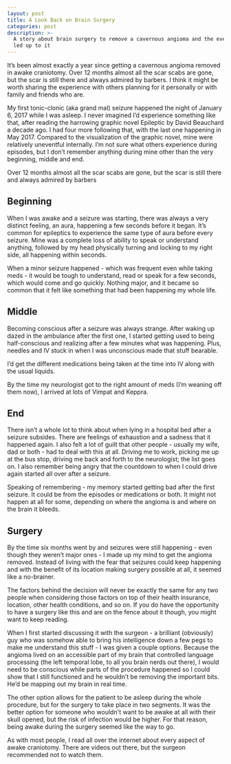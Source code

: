 ```yaml
---
layout: post
title: A Look Back on Brain Surgery
categories: post
description: >-
  A story about brain surgery to remove a cavernous angioma and the events that
  led up to it
---
```

It’s been almost exactly a year since getting a cavernous angioma removed in awake craniotomy. Over 12 months almost all the scar scabs are gone, but the scar is still there and always admired by barbers. I think it might be worth sharing the experience with others planning for it personally or with family and friends who are.

My first tonic-clonic (aka grand mal) seizure happened the night of January 6, 2017 while I was asleep. I never imagined I’d experience something like that, after reading the harrowing graphic novel Epileptic by David Beauchard a decade ago. I had four more following that, with the last one happening in May 2017. Compared to the visualization of the graphic novel, mine were relatively uneventful internally. I’m not sure what others experience during episodes, but I don’t remember anything during mine other than the very beginning, middle and end.

Over 12 months almost all the scar scabs are gone, but the scar is still there and always admired by barbers

## Beginning

When I was awake and a seizure was starting, there was always a very distinct feeling, an aura, happening a few seconds before it began. It’s common for epileptics to experience the same type of aura before every seizure. Mine was a complete loss of ability to speak or understand anything, followed by my head physically turning and locking to my right side, all happening within seconds.

When a minor seizure happened - which was frequent even while taking meds - it would be tough to understand, read or speak for a few seconds, which would come and go quickly. Nothing major, and it became so common that it felt like something that had been happening my whole life.

## Middle

Becoming conscious after a seizure was always strange. After waking up dazed in the ambulance after the first one, I started getting used to being half-conscious and realizing after a few minutes what was happening. Plus, needles and IV stuck in when I was unconscious made that stuff bearable. 

I’d get the different medications being taken at the time into IV along with the usual liquids. 

By the time my neurologist got to the right amount of meds (I’m weaning off them now), I arrived at lots of Vimpat and Keppra.

## End

There isn’t a whole lot to think about when lying in a hospital bed after a seizure subsides. There are feelings of exhaustion and a sadness that it happened again. I also felt a lot of guilt that other people - usually my wife, dad or both - had to deal with this at all. Driving me to work, picking me up at the bus stop, driving me back and forth to the neurologist; the list goes on. I also remember being angry that the countdown to when I could drive again started all over after a seizure.

Speaking of remembering - my memory started getting bad after the first seizure. It could be from the episodes or medications or both. It might not happen at all for some, depending on where the angioma is and where on the brain it bleeds.

## Surgery

By the time six months went by and seizures were still happening - even though they weren’t major ones - I made up my mind to get the angioma removed. Instead of living with the fear that seizures could keep happening and with the benefit of its location making surgery possible at all, it seemed like a no-brainer.

The factors behind the decision will never be exactly the same for any two people when considering those factors on top of their health insurance, location, other health conditions, and so on. If you do have the opportunity to have a surgery like this and are on the fence about it though, you might want to keep reading.

When I first started discussing it with the surgeon - a brilliant (obviously) guy who was somehow able to bring his intelligence down a few pegs to make me understand this stuff - I was given a couple options. Because the angioma lived on an accessible part of my brain that controlled language processing (the left temporal lobe, to all you brain nerds out there), I would need to be conscious while parts of the procedure happened so I could show that I still functioned and he wouldn’t be removing the important bits. He’d be mapping out my brain in real time.

The other option allows for the patient to be asleep during the whole procedure, but for the surgery to take place in two segments. It was the better option for someone who wouldn't want to be awake at all with their skull opened, but the risk of infection would be higher. For that reason, being awake during the surgery seemed like the way to go.

As with most people, I read all over the internet about every aspect of awake craniotomy. There are videos out there, but the surgeon recommended not to watch them.
